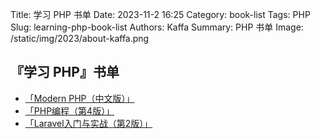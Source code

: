 Title: 学习 PHP 书单
Date: 2023-11-2 16:25
Category: book-list
Tags: PHP
Slug: learning-php-book-list
Authors: Kaffa
Summary: PHP 书单
Image: /static/img/2023/about-kaffa.png

## 『学习 PHP』书单

* [「Modern PHP（中文版）」](https://book.douban.com/subject/26635862/)
* [「PHP编程（第4版）」](https://book.douban.com/subject/35369108/)
* [「Laravel入门与实战（第2版）」](https://book.douban.com/subject/35590910/)
